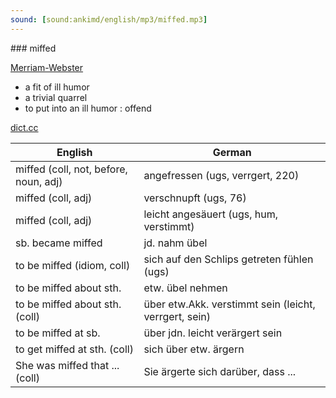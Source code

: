 ```yaml
---
sound: [sound:ankimd/english/mp3/miffed.mp3]
---
```


\### miffed

[Merriam-Webster](https://www.merriam-webster.com/dictionary/miffed)

- a fit of ill humor
- a trivial quarrel
- to put into an ill humor : offend

[dict.cc](https://www.dict.cc/miffed)

| English        | German       |
| -------------- | ------------ |
| miffed (coll, not, before, noun, adj) | angefressen (ugs, verrgert, 220) |
| miffed (coll, adj) | verschnupft (ugs, 76) |
| miffed (coll, adj) | leicht angesäuert (ugs, hum, verstimmt) |
| sb. became miffed | jd. nahm übel |
| to be miffed (idiom, coll) | sich auf den Schlips getreten fühlen (ugs) |
| to be miffed about sth. | etw. übel nehmen |
| to be miffed about sth. (coll) | über etw.Akk. verstimmt sein (leicht, verrgert, sein) |
| to be miffed at sb. | über jdn. leicht verärgert sein |
| to get miffed at sth. (coll) | sich über etw. ärgern |
| She was miffed that ... (coll) | Sie ärgerte sich darüber, dass ... |
